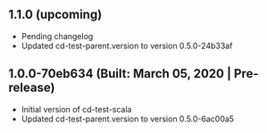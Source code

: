 ## 1.1.0 (upcoming)

* Pending changelog
* Updated cd-test-parent.version to version 0.5.0-24b33af
## 1.0.0-70eb634 (Built: March 05, 2020 | Pre-release)

* Initial version of cd-test-scala
* Updated cd-test-parent.version to version 0.5.0-6ac00a5

